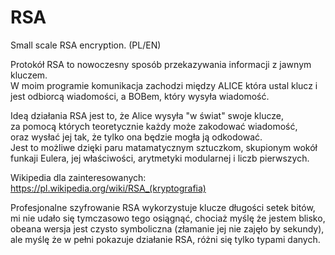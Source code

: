 # RSA
Small scale RSA encryption. (PL/EN)

Protokół RSA to nowoczesny sposób przekazywania informacji z jawnym kluczem.  
W moim programie komunikacja zachodzi między ALICE która ustal klucz i jest odbiorcą wiadomości, a BOBem, który wysyła wiadomość.

Ideą działania RSA jest to, że Alice wysyła "w świat" swoje klucze,  
za pomocą których teoretycznie każdy może zakodować wiadomość,  
oraz wysłać jej tak, że tylko ona będzie mogła ją odkodować.  
Jest to możliwe dzięki paru matamatycznym sztuczkom, skupionym wokół  
funkaji Eulera, jej właściwości, arytmetyki modularnej i liczb pierwszych.  
  
Wikipedia dla zainteresowanych:  
https://pl.wikipedia.org/wiki/RSA_(kryptografia)  
  
Profesjonalne szyfrowanie RSA wykorzystuje klucze długości setek bitów,  
mi nie udało się tymczasowo tego osiągnąć, chociaż myślę że jestem blisko,  
obeana wersja jest czysto symboliczna (złamanie jej nie zajęło by sekundy),  
ale myślę że w pełni pokazuje działanie RSA, różni się tylko typami danych.  
